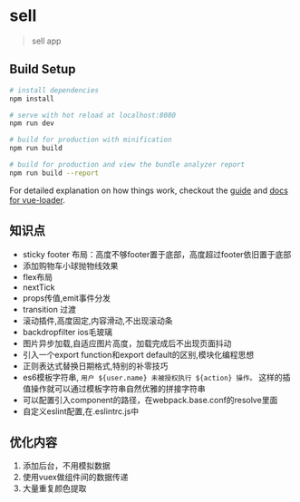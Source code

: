 # sell

> sell app

## Build Setup

``` bash
# install dependencies
npm install

# serve with hot reload at localhost:8080
npm run dev

# build for production with minification
npm run build

# build for production and view the bundle analyzer report
npm run build --report
```

For detailed explanation on how things work, checkout the [guide](http://vuejs-templates.github.io/webpack/) and [docs for vue-loader](http://vuejs.github.io/vue-loader).

## 知识点
+ sticky footer 布局：高度不够footer置于底部，高度超过footer依旧置于底部
+ 添加购物车小球抛物线效果
+ flex布局
+ nextTick
+ props传值,emit事件分发
+ transition 过渡
+ 滚动插件,高度固定,内容滑动,不出现滚动条
+ backdropfilter ios毛玻璃
+ 图片异步加载,自适应图片高度，加载完成后不出现页面抖动
+ 引入一个export function和export default的区别,模块化编程思想
+ 正则表达式替换日期格式,特别的补零技巧
+ es6模板字符串, `用户 ${user.name} 未被授权执行 ${action} 操作。` 这样的插值操作就可以通过模板字符串自然优雅的拼接字符串
+ 可以配置引入component的路径，在webpack.base.conf的resolve里面
+ 自定义eslint配置,在.eslintrc.js中


## 优化内容
1. 添加后台，不用模拟数据
2. 使用vuex做组件间的数据传递
3. 大量重复颜色提取